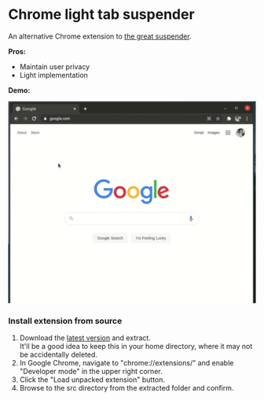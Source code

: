 # Chrome light tab suspender

An alternative Chrome extension to [the great suspender](https://github.com/greatsuspender/thegreatsuspender).

**Pros:**  

- Maintain user privacy
- Light implementation

**Demo:**  

![Suspend / Unsuspend Tab](suspend-tab.gif)

### Install extension from source

1. Download the [latest version](https://github.com/shaunmolloy/chrome-light-tab-suspender/releases) and extract.  
   It'll be a good idea to keep this in your home directory, where it may not be accidentally deleted.  
2. In Google Chrome, navigate to "chrome://extensions/" and enable "Developer mode" in the upper right corner.  
3. Click the "Load unpacked extension" button.  
4. Browse to the src directory from the extracted folder and confirm.  

